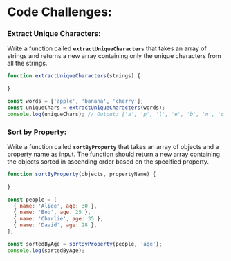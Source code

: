 # Code Challenges:

### **Extract Unique Characters:**

Write a function called **`extractUniqueCharacters`** that takes an array of strings and returns a new array containing only the unique characters from all the strings.

```jsx
function extractUniqueCharacters(strings) {
  
}

const words = ['apple', 'banana', 'cherry'];
const uniqueChars = extractUniqueCharacters(words);
console.log(uniqueChars); // Output: ['a', 'p', 'l', 'e', 'b', 'n', 'c', 'h', 'r', 'y']
```

### **Sort by Property:**

Write a function called **`sortByProperty`** that takes an array of objects and a property name as input. The function should return a new array containing the objects sorted in ascending order based on the specified property.

```jsx
function sortByProperty(objects, propertyName) {
  
}

const people = [
  { name: 'Alice', age: 30 },
  { name: 'Bob', age: 25 },
  { name: 'Charlie', age: 35 },
  { name: 'David', age: 28 },
];

const sortedByAge = sortByProperty(people, 'age');
console.log(sortedByAge);
```